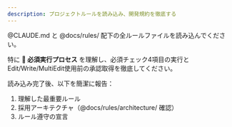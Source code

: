 ```yaml
---
description: プロジェクトルールを読み込み、開発規約を徹底する
---
```


@CLAUDE.md と @docs/rules/ 配下の全ルールファイルを読み込んでください。

特に **🚨 必須実行プロセス** を理解し、必須チェック4項目の実行とEdit/Write/MultiEdit使用前の承認取得を徹底してください。

読み込み完了後、以下を簡潔に報告：
1. 理解した最重要ルール
2. 採用アーキテクチャ（@docs/rules/architecture/ 確認）
3. ルール遵守の宣言